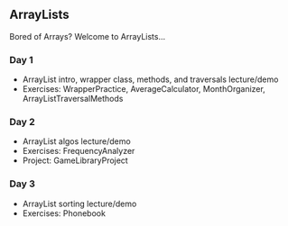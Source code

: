 ## ArrayLists

Bored of Arrays? Welcome to ArrayLists...

### Day 1
- ArrayList intro, wrapper class, methods, and traversals lecture/demo
- Exercises: WrapperPractice, AverageCalculator, MonthOrganizer, ArrayListTraversalMethods

### Day 2
- ArrayList algos lecture/demo
- Exercises: FrequencyAnalyzer
- Project: GameLibraryProject

### Day 3
- ArrayList sorting lecture/demo
- Exercises: Phonebook

